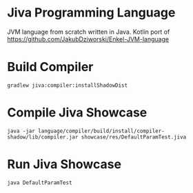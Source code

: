 # Jiva Programming Language

JVM language from scratch written in Java. Kotlin port of https://github.com/JakubDziworski/Enkel-JVM-language

# Build Compiler

```
gradlew jiva:compiler:installShadowDist
```

# Compile Jiva Showcase

```
java -jar language/compiler/build/install/compiler-shadow/lib/compiler.jar showcase/res/DefaultParamTest.jiva
```

# Run Jiva Showcase

```
java DefaultParamTest
```
